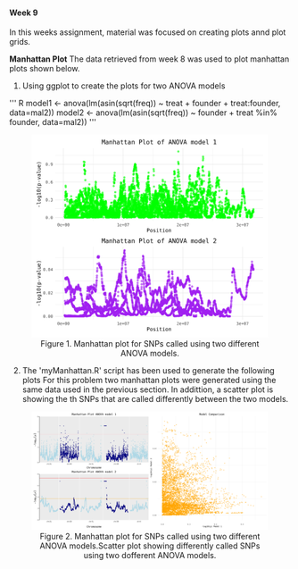 #### Week 9 

In this weeks assignment, material was focused on creating plots annd plot grids.

**Manhattan Plot**
The data retrieved from week 8 was used to plot manhattan plots shown below. 

1) Using ggplot to create the plots for two ANOVA models

''' R
model1 <- anova(lm(asin(sqrt(freq)) ~ treat + founder + treat:founder, data=mal2))
model2 <- anova(lm(asin(sqrt(freq)) ~ founder + treat %in% founder, data=mal2))
'''

<figure>
    <img src="data/processed/figures/both_models.png" alt="Mahattan plot for two ANOVA models " style="width:800px; height:auto;">
    <figcaption style="text-align: center;">Figure 1. Manhattan plot for SNPs called using two different ANOVA models.</figcaption>
</figure>

2) The 'myManhattan.R' script has been used to generate the following plots
 For this problem two manhattan plots were generated using the same data used in the previous section. In addittion, a scatter plot is showing the th SNPs that are called differently between the two models.
 
<figure>
    <img src="data/processed/figures/combined_plots.png" alt="Mahattan plot for two ANOVA models " style="width:800px; height:auto;">
    <figcaption style="text-align: center;">Figure 2. Manhattan plot for SNPs called using two different ANOVA models.Scatter plot showing differently called SNPs using two dofferent ANOVA models.</figcaption>
</figure>
 